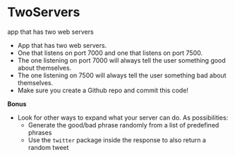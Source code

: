 # TwoServers
app that has two web servers


* App that has two web servers.
* One that listens on port 7000 and one that listens on port 7500.
* The one listening on port 7000 will always tell the user something good about themselves.
* The one listening on 7500 will always tell the user something bad about themselves.
* Make sure you create a Github repo and commit this code!

**Bonus**

* Look for other ways to expand what your server can do. As possibilities:
  * Generate the good/bad phrase randomly from a list of predefined phrases
  * Use the `twitter` package inside the response to also return a random tweet
